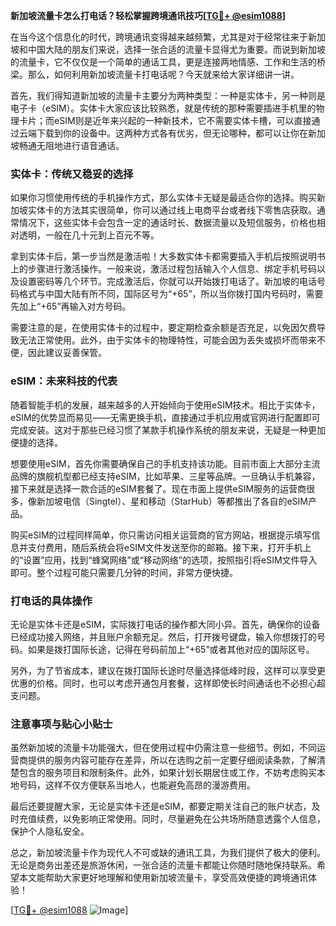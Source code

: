 **新加坡流量卡怎么打电话？轻松掌握跨境通讯技巧[[TG💪+ @esim1088](https://t.me/s/esim1088)]**

在当今这个信息化的时代，跨境通讯变得越来越频繁，尤其是对于经常往来于新加坡和中国大陆的朋友们来说，选择一张合适的流量卡显得尤为重要。而说到新加坡的流量卡，它不仅仅是一个简单的通话工具，更是连接两地情感、工作和生活的桥梁。那么，如何利用新加坡流量卡打电话呢？今天就来给大家详细讲一讲。

首先，我们得知道新加坡的流量卡主要分为两种类型：一种是实体卡，另一种则是电子卡（eSIM）。实体卡大家应该比较熟悉，就是传统的那种需要插进手机里的物理卡片；而eSIM则是近年来兴起的一种新技术，它不需要实体卡槽，可以直接通过云端下载到你的设备中。这两种方式各有优劣，但无论哪种，都可以让你在新加坡畅通无阻地进行语音通话。

### 实体卡：传统又稳妥的选择

如果你习惯使用传统的手机操作方式，那么实体卡无疑是最适合你的选择。购买新加坡实体卡的方法其实很简单，你可以通过线上电商平台或者线下零售店获取。通常情况下，这些实体卡会包含一定的通话时长、数据流量以及短信服务，价格也相对透明，一般在几十元到上百元不等。

拿到实体卡后，第一步当然是激活啦！大多数实体卡都需要插入手机后按照说明书上的步骤进行激活操作。一般来说，激活过程包括输入个人信息、绑定手机号码以及设置密码等几个环节。完成激活后，你就可以开始拨打电话了。新加坡的电话号码格式与中国大陆有所不同，国际区号为“+65”，所以当你拨打国内号码时，需要先加上“+65”再输入对方号码。

需要注意的是，在使用实体卡的过程中，要定期检查余额是否充足，以免因欠费导致无法正常使用。此外，由于实体卡的物理特性，可能会因为丢失或损坏而带来不便，因此建议妥善保管。

### eSIM：未来科技的代表

随着智能手机的发展，越来越多的人开始倾向于使用eSIM技术。相比于实体卡，eSIM的优势显而易见——无需更换手机，直接通过手机应用或官网进行配置即可完成安装。这对于那些已经习惯了某款手机操作系统的朋友来说，无疑是一种更加便捷的选择。

想要使用eSIM，首先你需要确保自己的手机支持该功能。目前市面上大部分主流品牌的旗舰机型都已经支持eSIM，比如苹果、三星等品牌。一旦确认手机兼容，接下来就是选择一款合适的eSIM套餐了。现在市面上提供eSIM服务的运营商很多，像新加坡电信（Singtel）、星和移动（StarHub）等都推出了各自的eSIM产品。

购买eSIM的过程同样简单，你只需访问相关运营商的官方网站，根据提示填写信息并支付费用，随后系统会将eSIM文件发送至你的邮箱。接下来，打开手机上的“设置”应用，找到“蜂窝网络”或“移动网络”的选项，按照指引将eSIM文件导入即可。整个过程可能只需要几分钟的时间，非常方便快捷。

### 打电话的具体操作

无论是实体卡还是eSIM，实际拨打电话的操作都大同小异。首先，确保你的设备已经成功接入网络，并且账户余额充足。然后，打开拨号键盘，输入你想拨打的号码。如果是拨打国际长途，记得在号码前加上“+65”或者其他对应的国际区号。

另外，为了节省成本，建议在拨打国际长途时尽量选择低峰时段，这样可以享受更优惠的价格。同时，也可以考虑开通包月套餐，这样即使长时间通话也不必担心超支问题。

### 注意事项与贴心小贴士

虽然新加坡的流量卡功能强大，但在使用过程中仍需注意一些细节。例如，不同运营商提供的服务内容可能存在差异，所以在选购之前一定要仔细阅读条款，了解清楚包含的服务项目和限制条件。此外，如果计划长期居住或工作，不妨考虑购买本地号码，这样不仅方便联系当地人，也能避免高昂的漫游费用。

最后还要提醒大家，无论是实体卡还是eSIM，都要定期关注自己的账户状态，及时充值续费，以免影响正常使用。同时，尽量避免在公共场所随意透露个人信息，保护个人隐私安全。

总之，新加坡流量卡作为现代人不可或缺的通讯工具，为我们提供了极大的便利。无论是商务出差还是旅游休闲，一张合适的流量卡都能让你随时随地保持联系。希望本文能帮助大家更好地理解和使用新加坡流量卡，享受高效便捷的跨境通讯体验！

[[TG💪+ @esim1088](https://t.me/s/esim1088) ![Image](https://i.postimg.cc/4NQfJmqS/Snipaste-2025-05-13-00-14-12.png)]